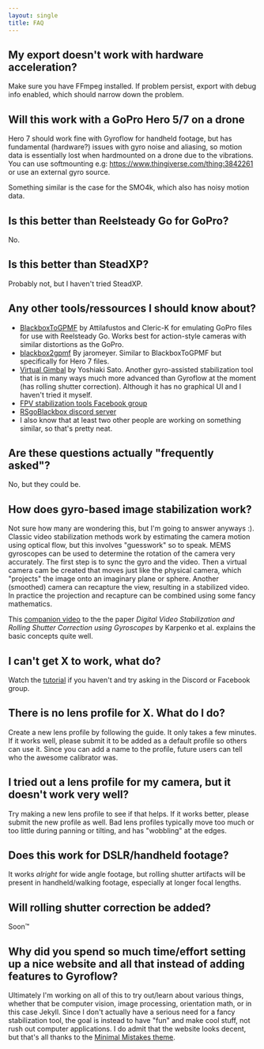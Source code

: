 ```yaml
---
layout: single
title: FAQ
---
```


## My export doesn't work with hardware acceleration?
Make sure you have FFmpeg installed. If problem persist, export with debug info enabled, which should narrow down the problem.


## Will this work with a GoPro Hero 5/7 on a drone
Hero 7 should work fine with Gyroflow for handheld footage, but has fundamental (hardware?) issues with gyro noise and aliasing, so motion data is essentially lost when hardmounted on a drone due to the vibrations. You can use softmounting e.g: https://www.thingiverse.com/thing:3842261 or use an external gyro source.

Something similar is the case for the SMO4k, which also has noisy motion data.


## Is this better than Reelsteady Go for GoPro?
No.

## Is this better than SteadXP?
Probably not, but I haven't tried SteadXP.

## Any other tools/ressources I should know about?
* [BlackboxToGPMF](https://github.com/Cleric-K/BlackboxToGPMF/tree/gui) by Attilafustos and Cleric-K for emulating GoPro files for use with Reelsteady Go. Works best for action-style cameras with similar distortions as the GoPro.
* [blackbox2gpmf](https://github.com/jaromeyer/blackbox2gpmf) By jaromeyer. Similar to BlackboxToGPMF but specifically for Hero 7 files.
* [Virtual Gimbal](https://github.com/yossato/virtualGimbal) by Yoshiaki Sato. Another gyro-assisted stabilization tool that is in many ways much more advanced than Gyroflow at the moment (has rolling shutter correction). Although it has no graphical UI and I haven't tried it myself.
* [FPV stabilization tools Facebook group](https://www.facebook.com/groups/fpvtools)
* [RSgoBlackbox discord server](https://discord.gg/2He3XTjtpt)
* I also know that at least two other people are working on something similar, so that's pretty neat.

## Are these questions actually "frequently asked"?
No, but they could be.

## How does gyro-based image stabilization work?
Not sure how many are wondering this, but I'm going to answer anyways :). Classic video stabilization methods work by estimating the camera motion using optical flow, but this involves "guesswork" so to speak.
MEMS gyroscopes can be used to determine the rotation of the camera very accurately. The first step is to sync the gyro and the video. Then a virtual camera cam be created that moves just like the physical camera, which "projects" the image onto an imaginary plane or sphere. Another (smoothed) camera can recapture the view, resulting in a stabilized video. In practice the projection and recapture can be combined using some fancy mathematics. 

This [companion video](https://youtu.be/I54X4NRuB-Q) to the the paper _Digital Video Stabilization and Rolling Shutter Correction using Gyroscopes_ by Karpenko et al. explains the basic concepts quite well. 

## I can't get X to work, what do?
Watch the [tutorial](https://youtu.be/NFsTb_f7y8s) if you haven't and try asking in the Discord or Facebook group.

## There is no lens profile for X. What do I do?
Create a new lens profile by following the guide. It only takes a few minutes. If it works well, please submit it to be added as a default profile so others can use it.
Since you can add a name to the profile, future users can tell who the awesome calibrator was.

## I tried out a lens profile for my camera, but it doesn't work very well?
Try making a new lens profile to see if that helps. If it works better, please submit the new profile as well. Bad lens profiles typically move too much or too little during panning or tilting, and has "wobbling" at the edges.

## Does this work for DSLR/handheld footage?
It works *alright* for wide angle footage, but rolling shutter artifacts will be present in handheld/walking footage, especially at longer focal lengths.

## Will rolling shutter correction be added?
Soon™

## Why did you spend so much time/effort setting up a nice website and all that instead of adding features to Gyroflow?
Ultimately I'm working on all of this to try out/learn about various things, whether that be computer vision, image processing, orientation math, or in this case Jekyll. Since I don't actually have a serious need for a fancy stabilization tool, the goal is instead to have "fun" and make cool stuff, not rush out computer applications. I do admit that the website looks decent, but that's all thanks to the [Minimal Mistakes theme](https://mmistakes.github.io/minimal-mistakes/).